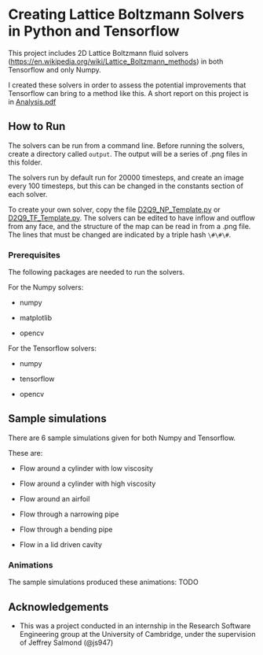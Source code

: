 # Creating Lattice Boltzmann Solvers in Python and Tensorflow

This project includes 2D Lattice Boltzmann fluid solvers (https://en.wikipedia.org/wiki/Lattice_Boltzmann_methods) in both Tensorflow and only Numpy.

I created these solvers in order to assess the potential improvements that Tensorflow can bring to a method like this. A short report on this project is in [Analysis.pdf](Analysis/Analysis.pdf)

## How to Run

The solvers can be run from a command line. Before running the solvers, create a directory called `output`. The output will be a series of .png files in this folder.

The solvers run by default run for 20000 timesteps, and create an image every 100 timesteps, but this can be changed in the constants section of each solver.

To create your own solver, copy the file [D2Q9_NP_Template.py](Experiments/Numpy/D2Q9_NP_Template.py) or [D2Q9_TF_Template.py](Experiments/TensorFlowCPU/D2Q9_TF_Template.py). The solvers can be edited to have inflow and outflow from any face, and the structure of the map can be read in from a .png file. The lines that must be changed are indicated by a triple hash `\#\#\#`.


### Prerequisites

The following packages are needed to run the solvers.

For the Numpy solvers:

* numpy

* matplotlib

* opencv

For the Tensorflow solvers:

* numpy

* tensorflow

* opencv


## Sample simulations

There are 6 sample simulations given for both Numpy and Tensorflow.

These are:

* Flow around a cylinder with low viscosity

* Flow around a cylinder with high viscosity

* Flow around an airfoil

* Flow through a narrowing pipe

* Flow through a bending pipe

* Flow in a lid driven cavity


### Animations

The sample simulations produced these animations: TODO

## Acknowledgements

* This was a project conducted in an internship in the Research Software Engineering group at the University of Cambridge, under the supervision of Jeffrey Salmond (@js947)
